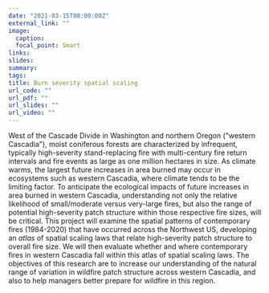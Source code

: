 ```yaml
---
date: "2021-03-15T00:00:00Z"
external_link: ""
image:
  caption: 
  focal_point: Smart
links:
slides:
summary: 
tags:
title: Burn severity spatial scaling
url_code: ""
url_pdf: ""
url_slides: ""
url_video: ""
---
```


West of the Cascade Divide in Washington and northern Oregon ("western Cascadia"), moist coniferous forests are characterized by infrequent, typically high-severity stand-replacing fire with multi-century fire return intervals and fire events as large as one million hectares in size. As climate warms, the largest future increases in area burned may occur in ecosystems such as western Cascadia, where climate tends to be the limiting factor. To anticipate the ecological impacts of future increases in area burned in western Cascadia, understanding not only the relative likelihood of small/moderate versus very-large fires, but also the range of potential high-severity patch structure within those respective fire sizes, will be critical. This project will examine the spatial patterns of contemporary fires (1984-2020) that have occurred across the Northwest US, developing an *atlas* of spatial scaling laws that relate high-severity patch structure to overall fire size. We will then evaluate whether and where contemporary fires in western Cascadia fall within this atlas of spatial scaling laws. The objectives of this research are to increase our understanding of the natural range of variation in wildfire patch structure across western Cascadia, and also to help managers better prepare for wildfire in this region. 
